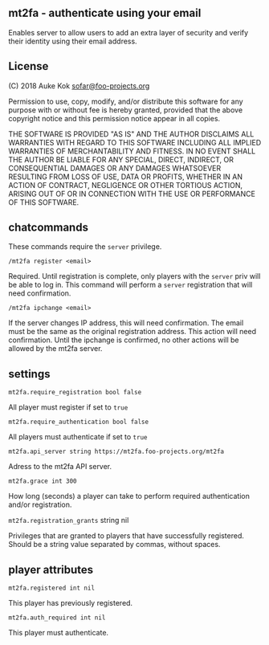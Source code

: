 
## mt2fa - authenticate using your email

Enables server to allow users to add an extra layer of security and verify
their identity using their email address.

## License

 (C) 2018 Auke Kok <sofar@foo-projects.org>

 Permission to use, copy, modify, and/or distribute this software
 for any purpose with or without fee is hereby granted, provided
 that the above copyright notice and this permission notice appear
 in all copies.

THE SOFTWARE IS PROVIDED "AS IS" AND THE AUTHOR DISCLAIMS ALL
WARRANTIES WITH REGARD TO THIS SOFTWARE INCLUDING ALL IMPLIED
WARRANTIES OF MERCHANTABILITY AND FITNESS. IN NO EVENT SHALL THE AUTHOR
BE LIABLE FOR ANY SPECIAL, DIRECT, INDIRECT, OR CONSEQUENTIAL DAMAGES
OR ANY DAMAGES WHATSOEVER RESULTING FROM LOSS OF USE, DATA OR PROFITS,
WHETHER IN AN ACTION OF CONTRACT, NEGLIGENCE OR OTHER TORTIOUS ACTION,
ARISING OUT OF OR IN CONNECTION WITH THE USE OR PERFORMANCE OF THIS
SOFTWARE.

## chatcommands

These commands require the `server` privilege.

  `/mt2fa register <email>`

  Required. Until registration is complete, only players with the `server`
  priv will be able to log in. This command will perform a `server`
  registration that will need confirmation.

  `/mt2fa ipchange <email>`

  If the server changes IP address, this will need confirmation. The email
  must be the same as the original registration address. This action will
  need confirmation. Until the ipchange is confirmed, no other actions will
  be allowed by the mt2fa server.

## settings

  `mt2fa.require_registration bool false`

  All player must register if set to `true`

  `mt2fa.require_authentication bool false`

  All players must authenticate if set to `true`

  `mt2fa.api_server string https://mt2fa.foo-projects.org/mt2fa`

  Adress to the mt2fa API server.

  `mt2fa.grace int 300`

  How long (seconds) a player can take to perform required authentication
  and/or registration.

  `mt2fa.registration_grants` string nil

  Privileges that are granted to players that have successfully registered.
  Should be a string value separated by commas, without spaces.

## player attributes

  `mt2fa.registered int nil`

  This player has previously registered.

  `mt2fa.auth_required int nil`

  This player must authenticate.

